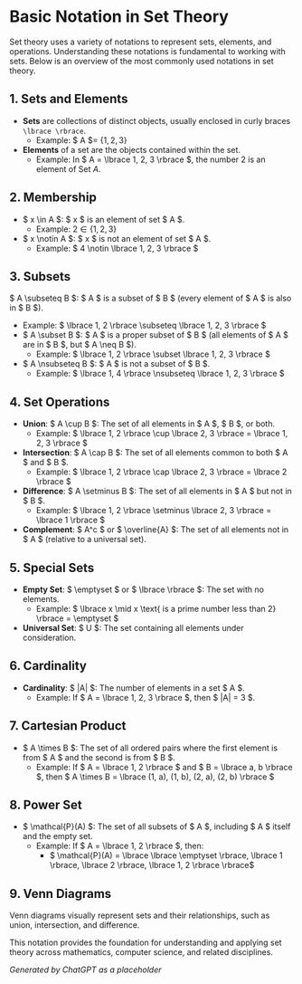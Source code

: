 # Basic Notation in Set Theory

Set theory uses a variety of notations to represent sets, elements, and operations. Understanding these notations is fundamental to working with sets. Below is an overview of the most commonly used notations in set theory.

## 1. Sets and Elements
- **Sets** are collections of distinct objects, usually enclosed in curly braces `\lbrace \rbrace`.
  - Example: $ A $= $\lbrace 1, 2, 3 \rbrace$
- **Elements** of a set are the objects contained within the set.
  - Example: In $ A = \lbrace 1, 2, 3 \rbrace $, the number $2$ is an element of Set $A$.

## 2. Membership
- $ x \in A $: $ x $ is an element of set $ A $.
  - Example: $2 \in \lbrace 1, 2, 3 \rbrace$
- $ x \notin A $: $ x $ is not an element of set $ A $.
  - Example: $ 4 \notin \lbrace 1, 2, 3 \rbrace $

## 3. Subsets
$ A \subseteq B $: $ A $ is a subset of $ B $ (every element of $ A $ is also in $ B $).
  - Example: $ \lbrace 1, 2 \rbrace \subseteq \lbrace 1, 2, 3 \rbrace $
- $ A \subset B $: $ A $ is a proper subset of $ B $ (all elements of $ A $ are in $ B $, but $ A \neq B $).
  - Example: $ \lbrace 1, 2 \rbrace \subset \lbrace 1, 2, 3 \rbrace $
- $ A \nsubseteq B $: $ A $ is not a subset of $ B $.
  - Example: $ \lbrace 1, 4 \rbrace \nsubseteq \lbrace 1, 2, 3 \rbrace $

## 4. Set Operations
- **Union**: $ A \cup B $: The set of all elements in $ A $, $ B $, or both.
  - Example: $ \lbrace 1, 2 \rbrace \cup \lbrace 2, 3 \rbrace = \lbrace 1, 2, 3 \rbrace $
- **Intersection**: $ A \cap B $: The set of all elements common to both $ A $ and $ B $.
  - Example: $ \lbrace 1, 2 \rbrace \cap \lbrace 2, 3 \rbrace = \lbrace 2 \rbrace $
- **Difference**: $ A \setminus B $: The set of all elements in $ A $ but not in $ B $.
  - Example: $ \lbrace 1, 2 \rbrace \setminus \lbrace 2, 3 \rbrace = \lbrace 1 \rbrace $
- **Complement**: $ A^c $ or $ \overline{A} $: The set of all elements not in $ A $ (relative to a universal set).

## 5. Special Sets
- **Empty Set**: $ \emptyset $ or $ \lbrace \rbrace $: The set with no elements.
  - Example: $ \lbrace x \mid x \text{ is a prime number less than 2} \rbrace = \emptyset $
- **Universal Set**: $ U $: The set containing all elements under consideration.

## 6. Cardinality
- **Cardinality**: $ |A| $: The number of elements in a set $ A $.
  - Example: If $ A = \lbrace 1, 2, 3 \rbrace $, then $ |A| = 3 $.

## 7. Cartesian Product
- $ A \times B $: The set of all ordered pairs where the first element is from $ A $ and the second is from $ B $.
  - Example: If $ A = \lbrace 1, 2 \rbrace $ and $ B = \lbrace a, b \rbrace $, then $ A \times B = \lbrace (1, a), (1, b), (2, a), (2, b) \rbrace $

## 8. Power Set
- $ \mathcal{P}(A) $: The set of all subsets of $ A $, including $ A $ itself and the empty set.
  - Example: If $ A = \lbrace 1, 2 \rbrace $, then:
    - $ \mathcal{P}(A) = \lbrace \lbrace \emptyset \rbrace, \lbrace 1 \rbrace, \lbrace 2 \rbrace, \lbrace 1, 2 \rbrace \rbrace$

## 9. Venn Diagrams
Venn diagrams visually represent sets and their relationships, such as union, intersection, and difference.

This notation provides the foundation for understanding and applying set theory across mathematics, computer science, and related disciplines.

*Generated by ChatGPT as a placeholder*
